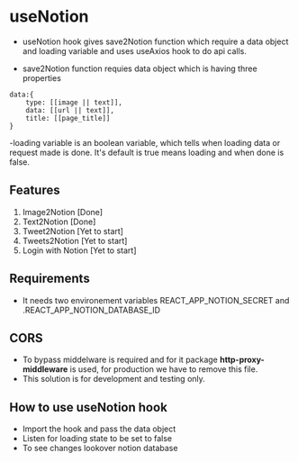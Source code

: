 # useNotion
- useNotion hook gives save2Notion function which require a data object  and loading  variable  and uses useAxios hook to do api calls.

- save2Notion function requies data object which is having three properties

```
data:{
    type: [[image || text]],
    data: [[url || text]],
    title: [[page_title]]
}
```

-loading variable is an boolean variable, which tells when loading data or request made is done. It's default is true means loading and when done is false.

## Features
1. Image2Notion [Done]
2. Text2Notion    [Done]
3. Tweet2Notion [Yet to start]
4. Tweets2Notion [Yet to start]
5. Login with Notion [Yet to start]

## Requirements
- It needs two environement variables REACT_APP_NOTION_SECRET and .REACT_APP_NOTION_DATABASE_ID

## CORS
- To bypass middelware is required and for it package **http-proxy-middleware** is used, for production we have to remove this file.
- This solution is for development and testing only.

## How to use useNotion hook
- Import the hook and pass the data object
- Listen for loading state to be set to false 
- To see changes lookover notion database